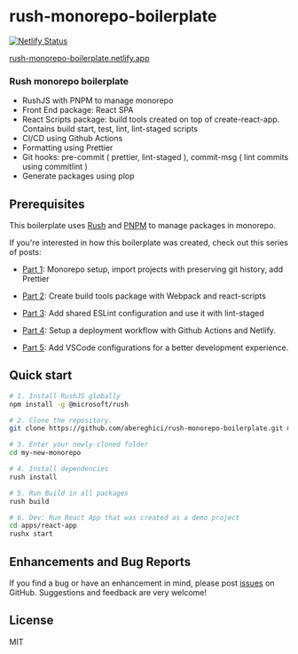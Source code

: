# rush-monorepo-boilerplate

[![Netlify Status](https://api.netlify.com/api/v1/badges/5e8a514e-76a0-4f3a-b442-a1d189a8f0ed/deploy-status)](https://app.netlify.com/sites/rush-monorepo-boilerplate/deploys)

[rush-monorepo-boilerplate.netlify.app](rush-monorepo-boilerplate.netlify.app)

### Rush monorepo boilerplate

- RushJS with PNPM to manage monorepo
- Front End package: React SPA
- React Scripts package: build tools created on top of create-react-app. Contains build start, test, lint, lint-staged scripts
- CI/CD using Github Actions
- Formatting using Prettier
- Git hooks: pre-commit ( prettier, lint-staged ), commit-msg ( lint commits using commitlint )
- Generate packages using plop

## Prerequisites

This boilerplate uses [Rush](https://rushjs.io) and [PNPM](https://pnpm.io/) to manage packages in monorepo.

If you're interested in how this boilerplate was created, check out this series of posts:

- [Part 1](https://bereghici.dev/blog/build-a-scalable-front-end-with-rush-monorepo-and-react--repo-setup+import-projects+prettier): Monorepo setup, import projects with preserving git history, add Prettier

- [Part 2](https://bereghici.dev/blog/build-a-scalable-front-end-with-rush-monorepo-and-react--webpack+jest): Create build tools package with Webpack and react-scripts

- [Part 3](https://bereghici.dev/blog/build-a-scalable-front-end-with-rush-monorepo-and-react--eslint+lint-staged): Add shared ESLint configuration and use it with lint-staged

- [Part 4](https://bereghici.dev/blog/build-a-scalable-front-end-with-rush-monorepo-and-react--github-actions+netlify): Setup a deployment workflow with Github Actions and Netlify.

- [Part 5](https://bereghici.dev/blog/build-a-scalable-front-end-with-rush-monorepo-and-react--vscode): Add VSCode configurations for a better development experience.

## Quick start

```bash
# 1. Install RushJS globally
npm install -g @microsoft/rush

# 2. Clone the repository.
git clone https://github.com/abereghici/rush-monorepo-boilerplate.git my-new-monorepo

# 3. Enter your newly-cloned folder
cd my-new-monorepo

# 4. Install dependencies
rush install

# 5. Run Build in all packages
rush build

# 6. Dev: Run React App that was created as a demo project
cd apps/react-app
rushx start

```

## Enhancements and Bug Reports

If you find a bug or have an enhancement in mind, please post [issues](https://github.com/abereghici/rush-monorepo-boilerplate/issues) on GitHub.
Suggestions and feedback are very welcome!

## License

MIT
